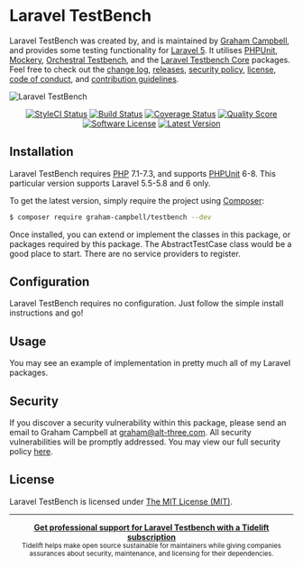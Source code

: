 Laravel TestBench
=================

Laravel TestBench was created by, and is maintained by [Graham Campbell](https://github.com/GrahamCampbell), and provides some testing functionality for [Laravel 5](http://laravel.com). It utilises [PHPUnit](https://github.com/sebastianbergmann/phpunit), [Mockery](https://github.com/padraic/mockery), [Orchestral Testbench](https://github.com/orchestral/testbench), and the [Laravel Testbench Core](https://github.com/GrahamCampbell/Laravel-TestBench-Core) packages. Feel free to check out the [change log](CHANGELOG.md), [releases](https://github.com/GrahamCampbell/Laravel-TestBench/releases), [security policy](https://github.com/GrahamCampbell/Laravel-TestBench/security/policy), [license](LICENSE), [code of conduct](.github/CODE_OF_CONDUCT.md), and [contribution guidelines](.github/CONTRIBUTING.md).

![Laravel TestBench](https://cloud.githubusercontent.com/assets/2829600/4432286/a990a15c-468c-11e4-8bbe-abcb168cdc3f.PNG)

<p align="center">
<a href="https://styleci.io/repos/15239209"><img src="https://styleci.io/repos/15239209/shield" alt="StyleCI Status"></img></a>
<a href="https://travis-ci.org/GrahamCampbell/Laravel-TestBench"><img src="https://img.shields.io/travis/GrahamCampbell/Laravel-TestBench/master.svg?style=flat-square" alt="Build Status"></img></a>
<a href="https://scrutinizer-ci.com/g/GrahamCampbell/Laravel-TestBench/code-structure"><img src="https://img.shields.io/scrutinizer/coverage/g/GrahamCampbell/Laravel-TestBench.svg?style=flat-square" alt="Coverage Status"></img></a>
<a href="https://scrutinizer-ci.com/g/GrahamCampbell/Laravel-TestBench"><img src="https://img.shields.io/scrutinizer/g/GrahamCampbell/Laravel-TestBench.svg?style=flat-square" alt="Quality Score"></img></a>
<a href="LICENSE"><img src="https://img.shields.io/badge/license-MIT-brightgreen.svg?style=flat-square" alt="Software License"></img></a>
<a href="https://github.com/GrahamCampbell/Laravel-TestBench/releases"><img src="https://img.shields.io/github/release/GrahamCampbell/Laravel-TestBench.svg?style=flat-square" alt="Latest Version"></img></a>
</p>


## Installation

Laravel TestBench requires [PHP](https://php.net) 7.1-7.3, and supports [PHPUnit](https://phpunit.de/) 6-8. This particular version supports Laravel 5.5-5.8 and 6 only.

To get the latest version, simply require the project using [Composer](https://getcomposer.org):

```bash
$ composer require graham-campbell/testbench --dev
```

Once installed, you can extend or implement the classes in this package, or packages required by this package. The AbstractTestCase class would be a good place to start. There are no service providers to register.


## Configuration

Laravel TestBench requires no configuration. Just follow the simple install instructions and go!


## Usage

You may see an example of implementation in pretty much all of my Laravel packages.


## Security

If you discover a security vulnerability within this package, please send an email to Graham Campbell at graham@alt-three.com. All security vulnerabilities will be promptly addressed. You may view our full security policy [here](https://github.com/GrahamCampbell/Laravel-TestBench/security/policy).


## License

Laravel TestBench is licensed under [The MIT License (MIT)](LICENSE).


---

<div align="center">
	<b>
		<a href="https://tidelift.com/subscription/pkg/packagist-graham-campbell-testbench?utm_source=packagist-graham-campbell-testbench&utm_medium=referral&utm_campaign=readme">Get professional support for Laravel Testbench with a Tidelift subscription</a>
	</b>
	<br>
	<sub>
		Tidelift helps make open source sustainable for maintainers while giving companies<br>assurances about security, maintenance, and licensing for their dependencies.
	</sub>
</div>
